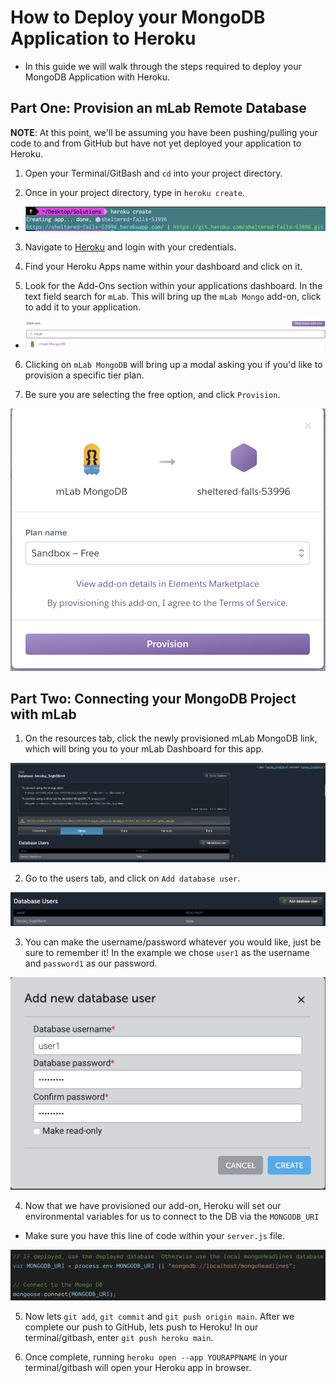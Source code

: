# How to Deploy your MongoDB Application to Heroku

* In this guide we will walk through the steps required to deploy your MongoDB Application with Heroku.

## Part One: Provision an mLab Remote Database

**NOTE**: At this point, we'll be assuming you have been pushing/pulling your code to and from GitHub but have not yet deployed your application to Heroku.

1. Open your Terminal/GitBash and `cd` into your project directory.

2. Once in your project directory, type in `heroku create`.

* ![Heroku Create](images/herokucreate.png)

3. Navigate to [Heroku](https://www.heroku.com) and login with your credentials.

4. Find your Heroku Apps name within your dashboard and click on it.

5. Look for the Add-Ons section within your applications dashboard. In the text field search for `mLab`. This will bring up the `mLab Mongo` add-on, click to add it to your application.

* ![Provision mLab](images/provisionmLab.png)

6. Clicking on `mLab MongoDB` will bring up a modal asking you if you'd like to provision a specific tier plan.

7. Be sure you are selecting the free option, and click `Provision`.

![Provision Modal](images/confirmModal.png)

## Part Two: Connecting your MongoDB Project with mLab

1. On the resources tab, click the newly provisioned mLab MongoDB link, which will bring you to your mLab Dashboard for this app.

![mLab Dashboard](images/mLabDashboard.png)

2. Go to the users tab, and click on `Add database user`.

![Add DB User](images/addUser.png)

3. You can make the username/password whatever you would like, just be sure to remember it! In the example we chose `user1` as the username and `password1` as our password.

![DB Credentials](images/addUserModal.png)

4. Now that we have provisioned our add-on, Heroku will set our environmental variables for us to connect to the DB via the `MONGODB_URI`

* Make sure you have this line of code within your `server.js` file.

![MongoDB_URI](images/MONGODB_URI.png)

5. Now lets `git add`, `git commit` and `git push origin main`. After we complete our push to GitHub, lets push to Heroku! In our terminal/gitbash, enter `git push heroku main`.

6. Once complete, running `heroku open --app YOURAPPNAME` in your terminal/gitbash will open your Heroku app in browser.
